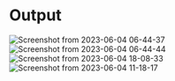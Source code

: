 
# Output
![Screenshot from 2023-06-04 06-44-37](https://github.com/deepak2310gupta/demo-admin-dashboard/assets/65653940/6470fcee-d0dd-4398-b7e5-1fbfcb8521d8)
![Screenshot from 2023-06-04 06-44-44](https://github.com/deepak2310gupta/demo-admin-dashboard/assets/65653940/af1a13a8-dfde-4aaa-ac02-d6d674de8064)
![Screenshot from 2023-06-04 18-08-33](https://github.com/deepak2310gupta/demo-admin-dashboard/assets/65653940/089055a8-08c2-4655-8c26-263541c03aab)
![Screenshot from 2023-06-04 11-18-17](https://github.com/deepak2310gupta/demo-admin-dashboard/assets/65653940/d1531048-35a2-45f9-b31b-c36010b83d0d)
